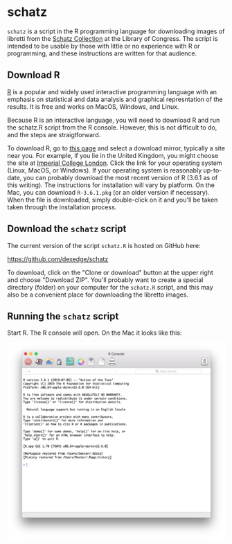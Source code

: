 # schatz
`schatz` is a script in the R programming language for downloading images of libretti from the [Schatz Collection](https://www.loc.gov/collections/albert-schatz/) at the Library of Congress. The script is intended to be usable by those with little or no experience with R or programming, and these instructions are written for that audience.

## Download R

[R](https://www.r-project.org) is a popular and widely used interactive programming language with an  emphasis on statistical and data analysis and graphical represntation of the results. It is free and works on MacOS, Windows, and Linux.

Because R is an interactive language, you will need to download R and run the schatz.R script from the R console. However, this is not difficult to do, and the steps are straigtforward.

To download R, go to [this page](https://cran.r-project.org/mirrors.html) and select a download mirror, typically a site near you. For example, if you lie in the United Kingdom, you might choose the site at [Imperial College London](https://cran.ma.imperial.ac.uk). Click the link for your operating system (Linux, MacOS, or Windows). If your operating system is reasonably up-to-date, you can probably download the most recent version of R (3.6.1 as of this writing). The instructions for installation will vary by platform. On the Mac, you can download `R-3.6.1.pkg` (or an older version if necessary). When the file is downloaded, simply double-click on it and you'll be taken taken through the installation process.

## Download the `schatz` script

The current version of the script `schatz.R` is hosted on GitHub here:

https://github.com/dexedge/schatz

To download, click on the "Clone or download" button at the upper right and choose "Download ZIP". You'll probably want to create a special directory (folder) on your computer for the `schatz.R` script, and this may also be a convenient place for downloading the libretto images.

## Running the `schatz` script

Start R. The R console will open. On the Mac it looks like this:

![R console on the Mac](R-console.png)